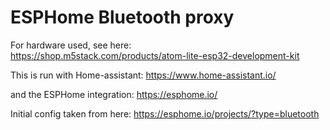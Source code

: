 # ESPHome Bluetooth proxy

For hardware used, see here: <br /> https://shop.m5stack.com/products/atom-lite-esp32-development-kit <br />

This is run with Home-assistant: https://www.home-assistant.io/ <br />

and the ESPHome integration: https://esphome.io/

Initial config taken from here: https://esphome.io/projects/?type=bluetooth
